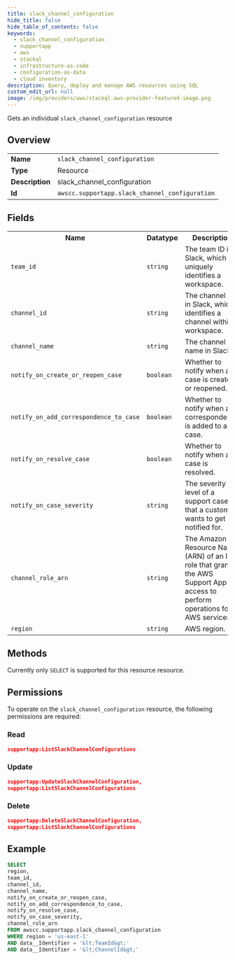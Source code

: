 ```yaml
---
title: slack_channel_configuration
hide_title: false
hide_table_of_contents: false
keywords:
  - slack_channel_configuration
  - supportapp
  - aws
  - stackql
  - infrastructure-as-code
  - configuration-as-data
  - cloud inventory
description: Query, deploy and manage AWS resources using SQL
custom_edit_url: null
image: /img/providers/aws/stackql-aws-provider-featured-image.png
---
```

Gets an individual <code>slack_channel_configuration</code> resource

## Overview
<table><tbody>
<tr><td><b>Name</b></td><td><code>slack_channel_configuration</code></td></tr>
<tr><td><b>Type</b></td><td>Resource</td></tr>
<tr><td><b>Description</b></td><td>slack_channel_configuration</td></tr>
<tr><td><b>Id</b></td><td><code>awscc.supportapp.slack_channel_configuration</code></td></tr>
</tbody></table>

## Fields
<table><tbody>
<tr><th>Name</th><th>Datatype</th><th>Description</th></tr>
<tr><td><code>team_id</code></td><td><code>string</code></td><td>The team ID in Slack, which uniquely identifies a workspace.</td></tr>
<tr><td><code>channel_id</code></td><td><code>string</code></td><td>The channel ID in Slack, which identifies a channel within a workspace.</td></tr>
<tr><td><code>channel_name</code></td><td><code>string</code></td><td>The channel name in Slack.</td></tr>
<tr><td><code>notify_on_create_or_reopen_case</code></td><td><code>boolean</code></td><td>Whether to notify when a case is created or reopened.</td></tr>
<tr><td><code>notify_on_add_correspondence_to_case</code></td><td><code>boolean</code></td><td>Whether to notify when a correspondence is added to a case.</td></tr>
<tr><td><code>notify_on_resolve_case</code></td><td><code>boolean</code></td><td>Whether to notify when a case is resolved.</td></tr>
<tr><td><code>notify_on_case_severity</code></td><td><code>string</code></td><td>The severity level of a support case that a customer wants to get notified for.</td></tr>
<tr><td><code>channel_role_arn</code></td><td><code>string</code></td><td>The Amazon Resource Name (ARN) of an IAM role that grants the AWS Support App access to perform operations for AWS services.</td></tr>
<tr><td><code>region</code></td><td><code>string</code></td><td>AWS region.</td></tr>

</tbody></table>

## Methods
Currently only <code>SELECT</code> is supported for this resource resource.

## Permissions

To operate on the <code>slack_channel_configuration</code> resource, the following permissions are required:

### Read
```json
supportapp:ListSlackChannelConfigurations
```

### Update
```json
supportapp:UpdateSlackChannelConfiguration,
supportapp:ListSlackChannelConfigurations
```

### Delete
```json
supportapp:DeleteSlackChannelConfiguration,
supportapp:ListSlackChannelConfigurations
```


## Example
```sql
SELECT
region,
team_id,
channel_id,
channel_name,
notify_on_create_or_reopen_case,
notify_on_add_correspondence_to_case,
notify_on_resolve_case,
notify_on_case_severity,
channel_role_arn
FROM awscc.supportapp.slack_channel_configuration
WHERE region = 'us-east-1'
AND data__Identifier = '&lt;TeamId&gt;'
AND data__Identifier = '&lt;ChannelId&gt;'
```
